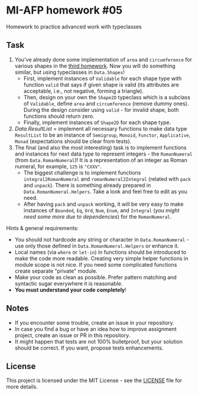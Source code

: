 # MI-AFP homework #05

Homework to practice advanced work with typeclasses

## Task

1. You've already done some implementation of `area` and `circumference` for various shapes in the [third homework](https://github.com/MI-AFP/hw03). Now you will do something similar, but using typeclasses in `Data.Shapes`!
   * First, implement instances of  `Validable` for each shape type with function `valid` that says if given shape is valid (its attributes are acceptable, i.e., not negative, forming a triangle).
   * Then, design on your own the `Shape2D` typeclass which is a subclass of `Validable`, define `area` and `circumference` (remove dummy ones). During the design consider using `valid` - for invalid shape, both functions should return zero.
   * Finally, implement instances of `Shape2D` for each shape type.
2. *Data.ResultList* = implement all necessary functions to make data type `ResultList` to be an instance of `Semigroup`, `Monoid`, `Functor`, `Applicative`, `Monad` (expectations should be clear from tests).
3. The final (and also the most interesting) task is to implement functions and instances for next data type to represent integers - the `RomanNumeral` (from `Data.RomanNumeral`)! It is a representation of an integer as Roman numeral, for example, `125` is `"CXXV"`.
   * The biggest challenge is to implement functions `integral2RomanNumeral` and `romanNumeral2Integral` (related with `pack` and `unpack`). There is something already prepared in `Data.RomanNumeral.Helpers`. Take a look and feel free to edit as you need.
   * After having `pack` and `unpack` working, it will be very easy to make instances of `Bounded`, `Eq`, `Ord`, `Num`, `Enum`, and `Integral` (*you might need some more due to dependencies*) for the `RomanNumeral`.

Hints & general requirements:

* You should not hardcode any string or character in `Data.RomanNumeral` - use only those defined in `Data.RomanNumeral.Helpers` or enhance it.
* Local names (via `where` or `let-in`) in functions should be introduced to make the code more readable. Creating very simple helper functions in module scope is not nice. If you need some complicated functions create separate "private" module.
* Make your code as clean as possible. Prefer pattern matching and syntactic sugar everywhere it is reasonable.
* **You must understand your code completely**!

## Notes

  * If you encounter some trouble, create an issue in your repository.
  * In case you find a bug or have an idea how to improve assignment project, create an issue or PR in this repository.
  * It might happen that tests are not 100% bulletproof, but your solution should be correct. If you want, propose tests enhancements.

## License

This project is licensed under the MIT License - see the [LICENSE](LICENSE)
file for more details.
